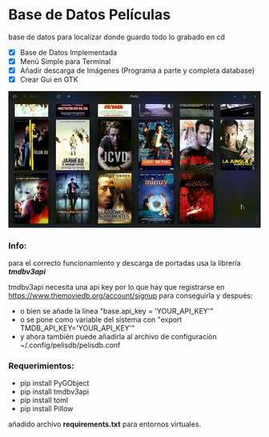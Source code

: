 # Base de Datos Películas

base de datos para localizar donde guardo todo lo grabado en cd

- [x] Base de Datos Implementada
- [x] Menú Simple para Terminal
- [x] Añadir descarga de Imágenes (Programa a parte y completa database)
- [x] Crear Gui en GTK

<img title="" src="./Capturas/Captura.gif" alt="" width="600">

### Info:

para el correcto funcionamiento y descarga de portadas usa la librería ***tmdbv3api***

tmdbv3api necesita una api key por lo que hay que 
registrarse en https://www.themoviedb.org/account/signup 
para conseguirla y después: 

* o bien se añade la linea "base.api_key = 'YOUR_API_KEY'" 
* o se pone como variable del sistema con "export TMDB_API_KEY='YOUR_API_KEY'"
* y ahora también puede añadirla al archivo de configuración ~/.config/pelisdb/pelisdb.conf

### Requerimientos:

* pip install PyGObject
* pip install tmdbv3api
* pip install toml
* pip install Pillow

añadido archivo **requirements.txt** para entornos virtuales.    
